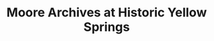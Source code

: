 ---
layout: repo
title: "Moore Archives at Historic Yellow Springs"
id: 13347
permalink: repos/13347/
---